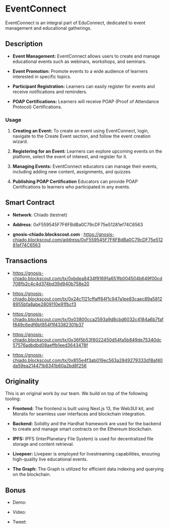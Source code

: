 # EventConnect

EventConnect is an integral part of EduConnect, dedicated to event management and educational gatherings.

## Description

- **Event Management:** EventConnect allows users to create and manage educational events such as webinars, workshops, and seminars.

- **Event Promotion:** Promote events to a wide audience of learners interested in specific topics.

- **Participant Registration:** Learners can easily register for events and receive notifications and reminders.

- **POAP Certifications:** Learners will receive POAP (Proof of Attendance Protocol) Certifications.

### Usage

1. **Creating an Event:** To create an event using EventConnect, login, navigate to the Create Event section, and follow the event creation wizard.

2. **Registering for an Event:** Learners can explore upcoming events on the platform, select the event of interest, and register for it.

3. **Managing Events:** EventConnect educators can manage their events, including adding new content, assignments, and quizzes.

4. **Publishing POAP Certification** Educators can provide POAP Certifications to learners who participated in any events.

## Smart Contract

- **Network**: Chiado (testnet)

- **Address**: 0xF559545F7F6FBdBa0C79cDF75e51281ef74C6563

- **gnosis-chiado.blockscout.com** : https://gnosis-chiado.blockscout.com/address/0xF559545F7F6FBdBa0C79cDF75e51281ef74C6563

## Transactions

- https://gnosis-chiado.blockscout.com/tx/0xbdea8434f91691a651fb004504b649f00cd708fb2c4c4d374bd39d940b758e20

- https://gnosis-chiado.blockscout.com/tx/0x24c1121cffaff84f1c947a1ee83caec89a58128955bfa8abe2809110e91fbcf3

- https://gnosis-chiado.blockscout.com/tx/0x03800cca2593a9d8cbd6032c4184a6b7faff849c6edf6bf854f1f43382301b37

- https://gnosis-chiado.blockscout.com/tx/0x36f5b53f8022450d54fa5b849de75340dc57576adbdbd08aeffb1eed3643478f

- https://gnosis-chiado.blockscout.com/tx/0x855e4f3ab019ec563a2849279333d18af40da59ea214471b6341b60a2bd8f256

## Originality

This is an original work by our team. We build on top of the following tooling:

- **Frontend:** The frontend is built using Next.js 13, the Web3UI kit, and Moralis for seamless user interfaces and blockchain integration.

- **Backend:** Solidity and the Hardhat framework are used for the backend to create and manage smart contracts on the Ethereum blockchain.

- **IPFS:** IPFS (InterPlanetary File System) is used for decentralized file storage and content retrieval.

- **Livepeer:** Livepeer is employed for livestreaming capabilities, ensuring high-quality live educational events.

- **The Graph:** The Graph is utilized for efficient data indexing and querying on the blockchain.

## Bonus

- Demo: <Link>

- Video: <Link>

- Tweet: <Link>
